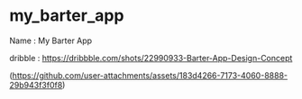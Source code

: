 
# my_barter_app
Name : My Barter App

dribble : https://dribbble.com/shots/22990933-Barter-App-Design-Concept


(https://github.com/user-attachments/assets/183d4266-7173-4060-8888-29b943f3f0f8)




